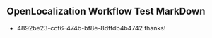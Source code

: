 ## OpenLocalization Workflow Test MarkDown
* 4892be23-ccf6-474b-bf8e-8dffdb4b4742 thanks!

<!--HONumber=Feb17_HO2-->



